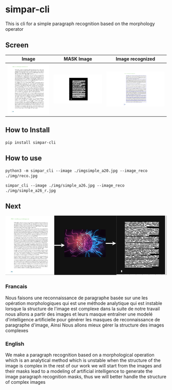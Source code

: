 # simpar-cli
This is cli for a simple paragraph recognition based on the morphology operator

## Screen

| Image   | MASK Image  | Image recognized  |
:-------------------------:|:-------------------------:|:-------------------------:|
|  ![Image](https://github.com/darixsamani/simpar_cli/blob/main/img/simple_a26.jpg) | ![Mask](https://github.com/darixsamani/simpar_cli/blob/main/img/mask.jpg)   | ![Image recognized](https://github.com/darixsamani/simpar_cli/blob/main/img/simple_a26_r.jpg)


## How to Install

```
pip install simpar-cli

```

## How to use


```
python3 -m simpar_cli --image ./imgsimple_a20.jpg --image_reco ./img/reco.jpg

```

```
simpar_cli --image ./img/simple_a26.jpg --image_reco ./img/simple_a26_r.jpg
```
 


## Next

![next](https://github.com/darixsamani/simpar_cli/blob/main/img/next.png)

### Francais
  Nous faisons une reconnaissance de paragraphe basée sur une les opération morphologiques qui est une
  méthode analytique qui  est instable lorsque la structure de l'image est complexe dans la suite de notre travail nous allons 
  a partir des images et leurs masque entraîner une modelé d'intelligence artificielle pour
  générer les masques de reconnaissance de paragraphe d'image, Ainsi Nous allons mieux gérer la structure des images complexes

### English

We make a paragraph recognition based on a morphological operation which is an analytical 
method which is unstable when the structure of the image is complex in the rest of our work we will
start from the images and their masks lead to a modeling of artificial intelligence 
to generate the image paragraph recognition masks, thus we will better handle the structure of complex images

